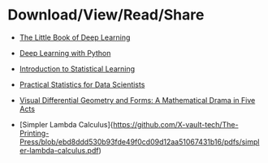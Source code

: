# Download/View/Read/Share

- [The Little Book of Deep Learning](https://github.com/X-vault-tech/The-Printing-Press/blob/d0a8f34ca674de9d6ea6aa26cad74ec232bdc0cb/pdfs/The%20Little%20Book%20of%20Deep%20Learning.pdf)

- [Deep Learning with Python](https://github.com/X-vault-tech/The-Printing-Press/blob/c72763802c56ce7991decbe3da34e2300421f70d/pdfs/Deep%20Learning%20with%20Python.pdf)

- [Introduction to Statistical Learning](https://github.com/X-vault-tech/The-Printing-Press/blob/ceaa5dba632647440ab27838a76d4281bfeb721b/pdfs/Introduction%20to%20Statistical%20Learning%20(Python).pdf)

- [Practical Statistics for Data Scientists](https://github.com/X-vault-tech/The-Printing-Press/blob/394f788d5d17ac03d8232dc16714533e4f0a7c4a/pdfs/datapot.vn-Practical-Statistics-for-Data-Scientists.pdf)

- [Visual Differential Geometry and Forms: A Mathematical Drama in Five Acts](https://github.com/X-vault-tech/The-Printing-Press/blob/ca2d71b4ff10423f43eec2222362739aa83720bc/pdfs/Visual_Differential_Geometry_and_Forms_A_Mathematical_Drama_in_Five_Acts.pdf)

- [Simpler Lambda Calculus]{https://github.com/X-vault-tech/The-Printing-Press/blob/ebd8ddd530b93fde49f0cd09d12aa51067431b16/pdfs/simpler-lambda-calculus.pdf) 
